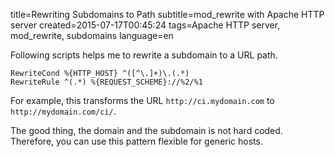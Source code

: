 title=Rewriting Subdomains to Path
subtitle=mod_rewrite with Apache HTTP server
created=2015-07-17T00:45:24
tags=Apache HTTP server, mod_rewrite, subdomains
language=en

Following scripts helps me to rewrite a subdomain to a URL path.

    RewriteCond %{HTTP_HOST} ^([^\.]+)\.(.*)
    RewriteRule ^(.*) %{REQUEST_SCHEME}://%2/%1

For example, this transforms the URL
`http://ci.mydomain.com` to `http://mydomain.com/ci/`.

The good thing, the domain and the subdomain is not hard coded. Therefore, you can use this pattern flexible for generic hosts.